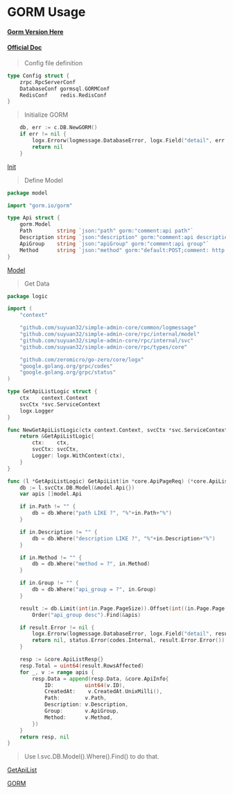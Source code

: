 # GORM Usage

#### [Gorm Version Here](https://github.com/suyuan32/simple-admin-core/tree/gorm)

#### [Official Doc](https://gorm.io/)

> Config file definition

```go
type Config struct {
	zrpc.RpcServerConf
	DatabaseConf gormsql.GORMConf
	RedisConf    redis.RedisConf
}
```


> Initialize GORM

```go
    db, err := c.DB.NewGORM()
	if err != nil {
		logx.Errorw(logmessage.DatabaseError, logx.Field("detail", err.Error()))
		return nil
	}
```

[Init](https://github.com/suyuan32/simple-admin-core/blob/master/rpc/internal/svc/service_context.go)

> Define Model

```go
package model

import "gorm.io/gorm"

type Api struct {
	gorm.Model
	Path        string `json:"path" gorm:"comment:api path"`                    // api path
	Description string `json:"description" gorm:"comment:api description"`      // api description
	ApiGroup    string `json:"apiGroup" gorm:"comment:api group"`               // api group
	Method      string `json:"method" gorm:"default:POST;comment: http method"` // http method
}

```

[Model](https://github.com/suyuan32/simple-admin-core/tree/master/rpc/internal/model)

> Get Data

```go
package logic

import (
	"context"

	"github.com/suyuan32/simple-admin-core/common/logmessage"
	"github.com/suyuan32/simple-admin-core/rpc/internal/model"
	"github.com/suyuan32/simple-admin-core/rpc/internal/svc"
	"github.com/suyuan32/simple-admin-core/rpc/types/core"

	"github.com/zeromicro/go-zero/core/logx"
	"google.golang.org/grpc/codes"
	"google.golang.org/grpc/status"
)

type GetApiListLogic struct {
	ctx    context.Context
	svcCtx *svc.ServiceContext
	logx.Logger
}

func NewGetApiListLogic(ctx context.Context, svcCtx *svc.ServiceContext) *GetApiListLogic {
	return &GetApiListLogic{
		ctx:    ctx,
		svcCtx: svcCtx,
		Logger: logx.WithContext(ctx),
	}
}

func (l *GetApiListLogic) GetApiList(in *core.ApiPageReq) (*core.ApiListResp, error) {
	db := l.svcCtx.DB.Model(&model.Api{})
	var apis []model.Api

	if in.Path != "" {
		db = db.Where("path LIKE ?", "%"+in.Path+"%")
	}

	if in.Description != "" {
		db = db.Where("description LIKE ?", "%"+in.Description+"%")
	}

	if in.Method != "" {
		db = db.Where("method = ?", in.Method)
	}

	if in.Group != "" {
		db = db.Where("api_group = ?", in.Group)
	}

	result := db.Limit(int(in.Page.PageSize)).Offset(int((in.Page.Page - 1) * in.Page.PageSize)).
		Order("api_group desc").Find(&apis)

	if result.Error != nil {
		logx.Errorw(logmessage.DatabaseError, logx.Field("detail", result.Error.Error()))
		return nil, status.Error(codes.Internal, result.Error.Error())
	}

	resp := &core.ApiListResp{}
	resp.Total = uint64(result.RowsAffected)
	for _, v := range apis {
		resp.Data = append(resp.Data, &core.ApiInfo{
			ID:          uint64(v.ID),
			CreatedAt:    v.CreatedAt.UnixMilli(),
			Path:        v.Path,
			Description: v.Description,
			Group:       v.ApiGroup,
			Method:      v.Method,
		})
	}
	return resp, nil
}
```

> Use l.svc.DB.Model().Where().Find() to do that.

[GetApiList](https://github.com/suyuan32/simple-admin-core/blob/master/rpc/internal/logic/getapilistlogic.go)

[GORM](https://gorm.io/)